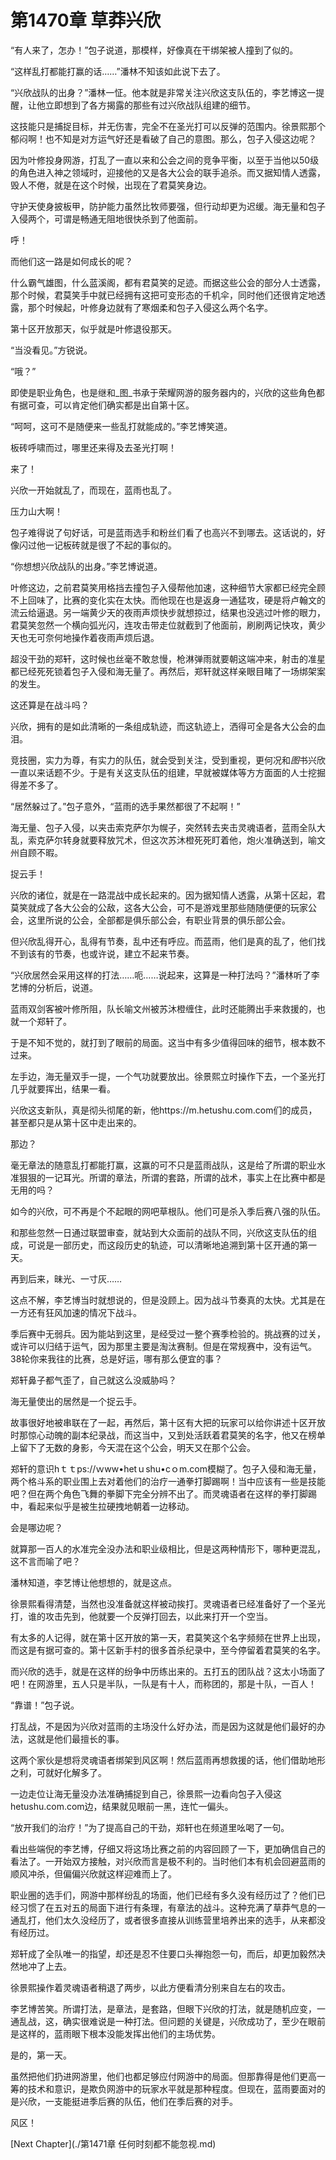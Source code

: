 # 第1470章 草莽兴欣

“有人来了，怎办！”包子说道，那模样，好像真在干绑架被人撞到了似的。

“这样乱打都能打赢的话……”潘林不知该如此说下去了。

“兴欣战队的出身？”潘林一怔。他本就是非常关注兴欣这支队伍的，李艺博这一提醒，让他立即想到了各方揭露的那些有过兴欣战队组建的细节。

这技能只是捕捉目标，并无伤害，完全不在圣光打可以反弹的范围内。徐景熙那个郁闷啊！也不知是对方运气好还是看破了自己的意图。那么，包子入侵这边呢？

因为叶修投身网游，打乱了一直以来和公会之间的竞争平衡，以至于当他以50级的角色进入神之领域时，迎接他的又是各大公会的联手追杀。而又据知情人透露，毁人不倦，就是在这个时候，出现在了君莫笑身边。

守护天使身披板甲，防护能力虽然比牧师要强，但行动却更为迟缓。海无量和包子入侵两个，可谓是畅通无阻地很快杀到了他面前。

呼！

而他们这一路是如何成长的呢？

什么霸气雄图，什么蓝溪阁，都有君莫笑的足迹。而据这些公会的部分人士透露，那个时候，君莫笑手中就已经拥有这把可变形态的千机伞，同时他们还很肯定地透露，那个时候起，叶修身边就有了寒烟柔和包子入侵这么两个名字。

第十区开放那天，似乎就是叶修退役那天。

“当没看见。”方锐说。

“哦？”

即使是职业角色，也是继和_图_书承于荣耀网游的服务器内的，兴欣的这些角色都有据可查，可以肯定他们确实都是出自第十区。

“呵呵，这可不是随便来一些乱打就能成的。”李艺博笑道。

板砖呼啸而过，哪里还来得及去圣光打啊！

来了！

兴欣一开始就乱了，而现在，蓝雨也乱了。

压力山大啊！

包子难得说了句好话，可是蓝雨选手和粉丝们看了也高兴不到哪去。这话说的，好像闪过他一记板砖就是很了不起的事似的。

“你想想兴欣战队的出身。”李艺博说道。

叶修这边，之前君莫笑用格挡去撞包子入侵帮他加速，这种细节大家都已经完全顾不上回味了，比赛的变化实在太快。而他现在也是返身一通猛攻，硬是将卢翰文的流云给逼退。另一端黄少天的夜雨声烦快步就想掠过，结果也没逃过叶修的眼力，君莫笑忽然一个横向弧光闪，连攻击带走位就截到了他面前，刷刷两记快攻，黄少天也无可奈何地操作着夜雨声烦后退。

超没干劲的郑轩，这时候也丝毫不敢怠慢，枪淋弹雨就要朝这端冲来，射击的准星都已经死死锁着包子入侵和海无量了。再然后，郑轩就这样亲眼目睹了一场绑架案的发生。

这还算是在战斗吗？

兴欣，拥有的是如此清晰的一条组成轨迹，而这轨迹上，洒得可全是各大公会的血泪。

竞技圈，实力为尊，有实力的队伍，就会受到关注，受到重视，更何况和*图*书兴欣一直以来话题不少。于是有关这支队伍的组建，早就被媒体等方方面面的人士挖掘得差不多了。

“居然躲过了。”包子意外，“蓝雨的选手果然都很了不起啊！”

海无量、包子入侵，以夹击索克萨尔为幌子，突然转去夹击灵魂语者，蓝雨全队大乱，索克萨尔转身就要释放咒术，但这次苏沐橙死死盯着他，炮火准确送到，喻文州自顾不暇。

捉云手！

兴欣的诸位，就是在一路混战中成长起来的。因为据知情人透露，从第十区起，君莫笑就成了各大公会的公敌，这各大公会，可不是游戏里那些随随便便的玩家公会，这里所说的公会，全部都是俱乐部公会，有职业背景的俱乐部公会。

但兴欣乱得开心，乱得有节奏，乱中还有呼应。而蓝雨，他们是真的乱了，他们找不到该有的节奏，也或许说，建立不起来节奏。

“兴欣居然会采用这样的打法……呃……说起来，这算是一种打法吗？”潘林听了李艺博的分析后，说道。

蓝雨双剑客被叶修所阻，队长喻文州被苏沐橙缠住，此时还能腾出手来救援的，也就一个郑轩了。

于是不知不觉的，就打到了眼前的局面。这当中有多少值得回味的细节，根本数不过来。

左手边，海无量双手一提，一个气功就要放出。徐景熙立时操作下去，一个圣光打几乎就要挥出，结果一看。

兴欣这支新队，真是彻头彻尾的新，他https://m.hetushu.com.com们的成员，甚至都只是从第十区中走出来的。

那边？

毫无章法的随意乱打都能打赢，这赢的可不只是蓝雨战队，这是给了所谓的职业水准狠狠的一记耳光。所谓的章法，所谓的套路，所谓的战术，事实上在比赛中都是无用的吗？

如今的兴欣，可不再是个不起眼的网吧草根队。他们可是杀入季后赛八强的队伍。

和那些忽然一日通过联盟审查，就站到大众面前的战队不同，兴欣这支队伍的组成，可说是一部历史，而这段历史的轨迹，可以清晰地追溯到第十区开通的第一天。

再到后来，昧光、一寸灰……

这点不解，李艺博当时就想说的，但是没顾上。因为战斗节奏真的太快。尤其是在一方还有狂风加速的情况下战斗。

季后赛中无弱兵。因为能站到这里，是经受过一整个赛季检验的。挑战赛的过关，或许可以归结于运气，因为那里主要是淘汰赛制。但是在常规赛中，没有运气。38轮你来我往的比赛，总是好运，哪有那么便宜的事？

郑轩鼻子都气歪了，自己就这么没威胁吗？

海无量使出的居然是一个捉云手。

故事很好地被串联在了一起，再然后，第十区有大把的玩家可以给你讲述十区开放时那惊心动魄的副本纪录战，而这当中，又到处活跃着君莫笑的名字，他又在榜单上留下了无数的身影，今天混在这个公会，明天又在那个公会。

郑轩的意识hｔｔps://ｗww•hetｕshu•cｏm.com模糊了。包子入侵和海无量，两个格斗系的职业围上去对着他们的治疗一通拳打脚踢啊！当中应该有一些是技能吧？但在两个角色飞舞的拳脚下完全分辨不出了。而灵魂语者在这样的拳打脚踢中，看起来似乎是被生拉硬拽地朝着一边移动。

会是哪边呢？

就算那一百人的水准完全没办法和职业级相比，但是这两种情形下，哪种更混乱，这不言而喻了吧？

潘林知道，李艺博让他想想的，就是这点。

徐景熙看得清楚，当然也没准备就这样被动挨打。灵魂语者已经准备好了一个圣光打，谁的攻击先到，他就要一个反弹打回去，以此来打开一个空当。

有太多的人记得，就在第十区开放的第一天，君莫笑这个名字频频在世界上出现，而这是有据可查的。第十区新手村的很多首杀纪录中，至今停留着君莫笑的名字。

而兴欣的选手，就是在这样的纷争中历练出来的。五打五的团队战？这太小场面了吧！在网游里，五人只是半队，一队是有十人，而称团的，那是十队，一百人！

“靠谱！”包子说。

打乱战，不是因为兴欣对蓝雨的主场没什么好办法，而是因为这就是他们最好的办法，这就是他们最擅长的事。

这两个家伙是想将灵魂语者绑架到风区啊！然后蓝雨再想救援的话，他们借助地形之利，可就好化解多了。

一边走位让海无量没办法准确捕捉到自己，徐景熙一边看向包子入侵这hetushu.com.com边，结果就见眼前一黑，连忙一偏头。

“放开我们的治疗！”为了提高自己的干劲，郑轩也在频道里吆喝了一句。

看出些端倪的李艺博，仔细又将这场比赛之前的内容回顾了一下，更加确信自己的看法了。一开始双方接触，对兴欣而言是极不利的。当时他们本有机会回避蓝雨的顺风冲杀，但偏偏兴欣就这样迎难而上了。

职业圈的选手们，网游中那样纷乱的场面，他们已经有多久没有经历过了？他们已经习惯了在五对五的局面下进行有条理，有章法的战斗。这种充满了草莽气息的一通乱打，他们太久没经历了，或者很多直接从训练营里培养出来的选手，从来都没有经历过。

郑轩成了全队唯一的指望，却还是忍不住要口头禅抱怨一句，而后，却更加毅然决然地冲了上去。

徐景熙操作着灵魂语者稍退了两步，以此方便看清分别来自左右的攻击。

李艺博苦笑。所谓打法，是章法，是套路，但眼下兴欣的打法，就是随机应变，一通乱战，这，确实很难说是一种打法。但问题的关键是，兴欣成功了，至少在眼前是这样的，蓝雨眼下根本没能发挥出他们的主场优势。

是的，第一天。

虽然把他们扔进网游里，他们也都足够应付网游中的局面。但那靠得是他们更高一筹的技术和意识，是欺负网游中的玩家水平就是那种程度。但现在，蓝雨要面对的是兴欣，一支能挺进季后赛的队伍，他们在季后赛的对手。

风区！



[Next Chapter](./第1471章 任何时刻都不能忽视.md)